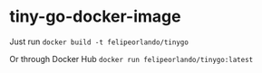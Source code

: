 # tiny-go-docker-image

Just run `docker build -t felipeorlando/tinygo`

Or through Docker Hub `docker run felipeorlando/tinygo:latest`
